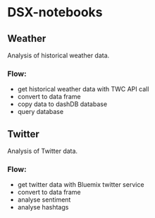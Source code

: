 # DSX-notebooks

## Weather

Analysis of historical weather data.

### Flow:
- get historical weather data with TWC API call
- convert to data frame
- copy data to dashDB database
- query database


## Twitter

Analysis of Twitter data.

### Flow:
- get twitter data with Bluemix twitter service
- convert to data frame
- analyse sentiment
- analyse hashtags